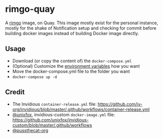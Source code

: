 # rimgo-quay

A [rimgo](https://codeberg.org/rimgo/rimgo) image, on Quay.
This image mostly exist for the personal instance, mostly for the shake of Notification setup and checking for commit before building docker images instead of building Docker image directly.

## Usage

- Download (or copy the content of) the `docker-compose.yml`
- (Optional) Customize the [environment variables](https://codeberg.org/rimgo/rimgo#environment-variables) how you want
- Move the docker-compose.yml file to the folder you want
- `docker-compose up -d`

## Credit

- The Invidious `container-release.yml` file: <https://github.com/iv-org/invidious/blob/master/.github/workflows/container-release.yml>
- [@unixfox](https://github.com/unixfox), invidious-custom `docker-image.yml` file: <https://github.com/unixfox/invidious-custom/blob/master/.github/workflows>
- [@pussthecat-org](https://github.com/PussTheCat-org/rimgo-quay)
